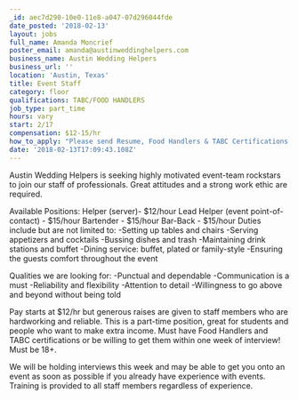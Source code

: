 ```yaml
---
_id: aec7d290-10e0-11e8-a047-07d296044fde
date_posted: '2018-02-13'
layout: jobs
full_name: Amanda Moncrief
poster_email: amanda@austinweddinghelpers.com
business_name: Austin Wedding Helpers
business_url: ''
location: 'Austin, Texas'
title: Event Staff
category: floor
qualifications: TABC/FOOD HANDLERS
job_type: part_time
hours: vary
start: 2/17
compensation: $12-15/hr
how_to_apply: "Please send Resume, Food Handlers & TABC Certifications to amanda@austinweddinghelpers.com\r\n\r\nThanks!"
date: '2018-02-13T17:09:43.108Z'
---
```

Austin Wedding Helpers is seeking highly motivated event-team rockstars to join our staff of professionals. Great attitudes and a strong work ethic are required.

Available Positions:
Helper (server)- $12/hour
Lead Helper (event point-of-contact) - $15/hour
Bartender - $15/hour
Bar-Back - $15/hour
Duties include but are not limited to:
-Setting up tables and chairs
-Serving appetizers and cocktails
-Bussing dishes and trash
-Maintaining drink stations and buffet
-Dining service: buffet, plated or family-style
-Ensuring the guests comfort throughout the event

Qualities we are looking for:
-Punctual and dependable
-Communication is a must
-Reliability and flexibility
-Attention to detail
-Willingness to go above and beyond without being told

Pay starts at $12/hr but generous raises are given to staff members who are hardworking and reliable. This is a part-time position, great for students and people who want to make extra income. Must have Food Handlers and TABC certifications or be willing to get them within one week of interview!
Must be 18+.

We will be holding interviews this week and may be able to get you onto an event as soon as possible if you already have experience with events. Training is provided to all staff members regardless of experience.
